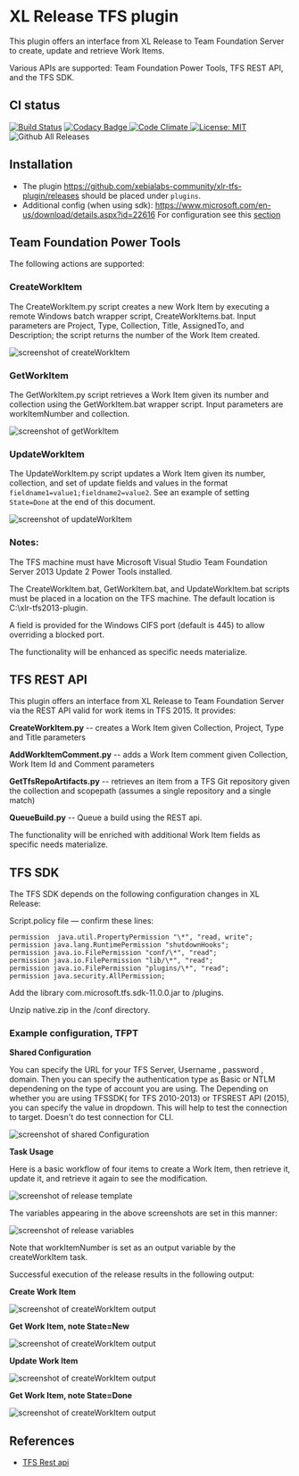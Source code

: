 # XL Release TFS plugin

This plugin offers an interface from XL Release to Team Foundation Server to create, update and retrieve Work Items. 

Various APIs are supported:  Team Foundation Power Tools, TFS REST API, and the TFS SDK.

## CI status ##

[![Build Status][xlr-tfs-plugin-travis-image]][xlr-tfs-plugin-travis-url]
[![Codacy Badge][xlr-tfs-plugin-codacy-image] ][xlr-tfs-plugin-codacy-url]
[![Code Climate][xlr-tfs-plugin-code-climate-image] ][xlr-tfs-plugin-code-climate-url]
[![License: MIT][xlr-tfs-plugin-license-image]][xlr-tfs-plugin-license-url]
![Github All Releases][xlr-tfs-plugin-downloads-image]


[xlr-tfs-plugin-travis-image]: https://travis-ci.org/xebialabs-community/xlr-tfs-plugin.svg?branch=master
[xlr-tfs-plugin-travis-url]: https://travis-ci.org/xebialabs-community/xlr-tfs-plugin
[xlr-tfs-plugin-codacy-image]: https://api.codacy.com/project/badge/Grade/b11c699b6164409a93e9cfc8ee318016
[xlr-tfs-plugin-codacy-url]: https://www.codacy.com/app/joris-dewinne/xlr-tfs-plugin
[xlr-tfs-plugin-code-climate-image]: https://codeclimate.com/github/xebialabs-community/xlr-tfs-plugin/badges/gpa.svg
[xlr-tfs-plugin-code-climate-url]: https://codeclimate.com/github/xebialabs-community/xlr-tfs-plugin
[xlr-tfs-plugin-license-image]: https://img.shields.io/badge/License-MIT-yellow.svg
[xlr-tfs-plugin-license-url]: https://opensource.org/licenses/MIT
[xlr-tfs-plugin-downloads-image]: https://img.shields.io/github/downloads/xebialabs-community/xlr-tfs-plugin/total.svg


## Installation ##
+ The plugin https://github.com/xebialabs-community/xlr-tfs-plugin/releases should be placed under `plugins`.
+ Additional config (when using sdk): https://www.microsoft.com/en-us/download/details.aspx?id=22616
  For configuration see this [section](https://github.com/xebialabs-community/xlr-tfs-plugin#tfs-sdk)


## Team Foundation Power Tools
The following actions are supported:

### CreateWorkItem
The CreateWorkItem.py script creates a new Work Item by executing a remote Windows batch wrapper script, CreateWorkItems.bat.  Input parameters are Project, Type, Collection, Title, AssignedTo, and Description; the script returns the number of the Work Item created.  

![screenshot of createWorkItem](images/xlr-tfs2013-plugin-2.png)

### GetWorkItem
The GetWorkItem.py script retrieves a Work Item given its number and collection using the GetWorkItem.bat wrapper script.  Input parameters are workItemNumber and collection.

![screenshot of getWorkItem](images/xlr-tfs2013-plugin-3.png)

### UpdateWorkItem
The UpdateWorkItem.py script updates a Work Item given its number, collection, and set of update fields and values in the format `fieldname1=value1;fieldname2=value2`.  See an example of setting `State=Done` at the end of this document.

![screenshot of updateWorkItem](images/xlr-tfs2013-plugin-4.png)

### Notes:  
The TFS machine must have Microsoft Visual Studio Team Foundation Server 2013 Update 2 Power Tools installed.  

The CreateWorkItem.bat, GetWorkItem.bat, and UpdateWorkItem.bat scripts must be placed in a location on the TFS machine.  The default location is C:\xlr-tfs2013-plugin.

A field is provided for the Windows CIFS port (default is 445) to allow overriding a blocked port.

The functionality will be enhanced as specific needs materialize.

## TFS REST API

This plugin offers an interface from XL Release to Team Foundation Server via the REST API valid for work items in TFS 2015.  It provides:

**CreateWorkItem.py** -- creates a Work Item given Collection, Project, Type and Title parameters

**AddWorkItemComment.py** -- adds a Work Item comment given Collection, Work Item Id and Comment parameters

**GetTfsRepoArtifacts.py** -- retrieves an item from a TFS Git repository given the collection and scopepath (assumes a single repository and a single match)

**QueueBuild.py** -- Queue a build using the REST api.

The functionality will be enriched with additional Work Item fields as specific needs materialize.


## TFS SDK

The TFS SDK depends on the following configuration changes in XL Release:

Script.policy file — confirm these lines:

```
permission  java.util.PropertyPermission "\*", "read, write";
permission java.lang.RuntimePermission "shutdownHooks";
permission java.io.FilePermission "conf/\*", "read";
permission java.io.FilePermission "lib/\*", "read";
permission java.io.FilePermission "plugins/\*", "read";
permission java.security.AllPermission;
```

Add the library com.microsoft.tfs.sdk-11.0.0.jar to /plugins.

Unzip native.zip in the <xl-release-server>/conf directory. 

### Example configuration, TFPT


**Shared Configuration**

You can specify the URL for your TFS Server, Username , password , domain. Then you can specify the authentication type as Basic or NTLM dependening on the type of account you are using.
The Depending on whether you are using TFSSDK( for TFS 2010-2013) or TFSREST API (2015), you can specify the value in dropdown. This will help to test the connection to target. Doesn't do test connection for CLI.

![screenshot of shared Configuration](images/xlr-tfs2013-plugin-010.png)

**Task Usage**

Here is a basic workflow of four items to create a Work Item, then retrieve it, update it, and retrieve it again to see the modification.

![screenshot of release template](images/xlr-tfs2013-plugin-1.png)

The variables appearing in the above screenshots are set in this manner:

![screenshot of release variables](images/xlr-tfs2013-plugin-5.png)

Note that workItemNumber is set as an output variable by the createWorkItem task.

Successful execution of the release results in the following output:

**Create Work Item**

![screenshot of createWorkItem output](images/xlr-tfs2013-plugin-6.png)

**Get Work Item, note State=New**

![screenshot of createWorkItem output](images/xlr-tfs2013-plugin-7.png)

**Update Work Item**

![screenshot of createWorkItem output](images/xlr-tfs2013-plugin-8.png)

**Get Work Item, note State=Done**

![screenshot of createWorkItem output](images/xlr-tfs2013-plugin-9.png)


## References ##
+ [TFS Rest api](https://www.visualstudio.com/en-us/docs/integrate/api/overview)
